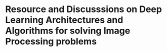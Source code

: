 # Resource and Discusssions on Deep Learning Architectures and Algorithms for solving Image Processing problems
